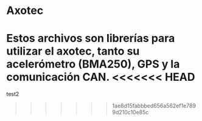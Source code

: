 # Axotec
Estos archivos son librerías para utilizar el axotec, tanto su acelerómetro (BMA250), GPS y la comunicación CAN.
<<<<<<< HEAD
=======

test2
>>>>>>> 1ae8d15fabbbed656a562ef1e7899d210c10e85c
